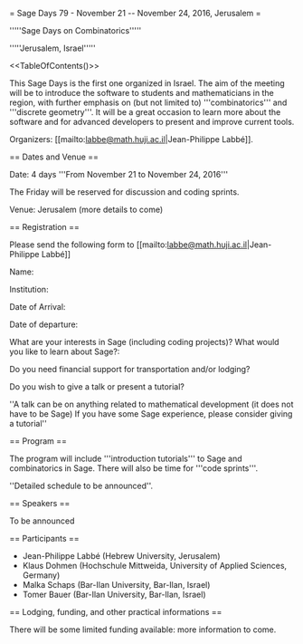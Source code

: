 = Sage Days 79 - November 21 -- November 24, 2016, Jerusalem =

'''''Sage Days on Combinatorics'''''

'''''Jerusalem, Israel'''''

<<TableOfContents()>>

This Sage Days is the first one organized in Israel. The aim of the meeting will be to introduce the software to students and mathematicians in the region, with further emphasis on (but not limited to) '''combinatorics''' and '''discrete geometry'''. It will be a great occasion to learn more about the software and for advanced developers to present and improve current tools.

Organizers: [[mailto:labbe@math.huji.ac.il|Jean-Philippe Labbé]]. 

== Dates and Venue ==

Date: 4 days '''From November 21 to November 24, 2016'''

The Friday will be reserved for discussion and coding sprints.

Venue: Jerusalem (more details to come)

== Registration ==

Please send the following form to [[mailto:labbe@math.huji.ac.il|Jean-Philippe Labbé]]

Name:

Institution:

Date of Arrival:

Date of departure:

What are your interests in Sage (including coding projects)? What would you like to learn about Sage?:

Do you need financial support for transportation and/or lodging?

Do you wish to give a talk or present a tutorial? 

''A talk can be on anything related to mathematical development (it does not have to be Sage)
If you have some Sage experience, please consider giving a tutorial''

== Program ==

The program will include '''introduction tutorials''' to Sage and combinatorics in Sage. There will also be time for '''code sprints'''.

''Detailed schedule to be announced''. 

== Speakers ==

To be announced

== Participants ==

 * Jean-Philippe Labbé (Hebrew University, Jerusalem)
 * Klaus Dohmen (Hochschule Mittweida, University of Applied Sciences, Germany)
 * Malka Schaps (Bar-Ilan University, Bar-Ilan, Israel)
 * Tomer Bauer (Bar-Ilan University, Bar-Ilan, Israel)

== Lodging, funding, and other practical informations ==

There will be some limited funding available: more information to come.
